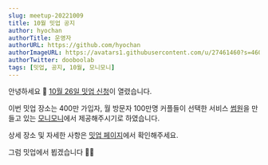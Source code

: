 ```yaml
---
slug: meetup-20221009
title: 10월 밋업 공지
author: hyochan
authorTitle: 운영자
authorURL: https://github.com/hyochan
authorImageURL: https://avatars1.githubusercontent.com/u/27461460?s=460&u=b5860875e26d33fd70fd210f4ea74f81cdf9d99b&v=4
authorTwitter: dooboolab
tags: [밋업, 공지, 10월, 모니모니]
---
```


안녕하세요 👋
[10월 26일 밋업 신청](https://www.meetup.com/ko-KR/crossplatformkorea/events/289001565)이 열렸습니다.

이번 밋업 장소는 400만 가입자, 월 방문자 100만명 커플들이 선택한 서비스 [썸원](http://sumone.co)을 만들고 있는 [모니모니](https://www.monymony.co)에서 제공해주시기로 하였습니다.

상세 장소 및 자세한 사항은 [밋업 페이지](https://www.meetup.com/ko-KR/crossplatformkorea/events/289001565)에서 확인해주세요.

그럼 밋업에서 뵙겠습니다 🙇🏻
